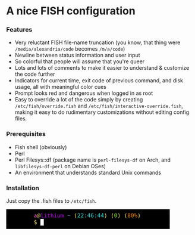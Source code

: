 # A nice FISH configuration

### Features 
* Very reluctant FISH file-name truncation
(you know, that thing were `/media/alexandria/code` becomes `/m/a/code`)
* Newline between status information and user input
* So colorful that people will assume that you're queer
* Lots and lots of comments to make it easier to understand & customize the code further
* Indicators for current time, exit code of previous command, and disk usage, all with meaningful color cues
* Prompt looks red and dangerous when logged in as root
* Easy to override a lot of the code simply by creating `/etc/fish/override.fish` and `/etc/fish/interactive-override.fish`,
making it easy to do rudimentary customizations without editing config files. 

### Prerequisites
* Fish shell (obviously)
* Perl
* Perl Filesys::df (package name is `perl-filesys-df` on Arch, and `libfilesys-df-perl` on Debian OSes)
* An environment that understands standard Unix commands

### Installation
Just copy the .fish files to `/etc/fish`.

![fish prompt image](media/fish-prompt.png)

